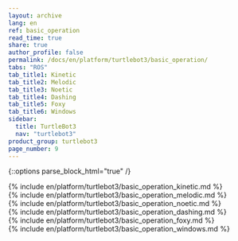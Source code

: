 ```yaml
---
layout: archive
lang: en
ref: basic_operation
read_time: true
share: true
author_profile: false
permalink: /docs/en/platform/turtlebot3/basic_operation/
tabs: "ROS"
tab_title1: Kinetic
tab_title2: Melodic
tab_title3: Noetic
tab_title4: Dashing
tab_title5: Foxy
tab_title6: Windows
sidebar:
  title: TurtleBot3
  nav: "turtlebot3"
product_group: turtlebot3
page_number: 9
---
```


<!--[dummy Header 1]>
  <h1 id="dummy"><a href="#dummy">Dummy</a></h1>
<![end dummy Header 1]-->

<div style="counter-reset: h1 3"></div>
<div style="counter-reset: h2 5"></div>

{::options parse_block_html="true" /}

<section data-id="{{ page.tab_title1 }}" class="tab_contents">
{% include en/platform/turtlebot3/basic_operation_kinetic.md %}
</section>

<section data-id="{{ page.tab_title2 }}" class="tab_contents">
{% include en/platform/turtlebot3/basic_operation_melodic.md %}
</section>

<section data-id="{{ page.tab_title3 }}" class="tab_contents">
{% include en/platform/turtlebot3/basic_operation_noetic.md %}
</section>

<section data-id="{{ page.tab_title4 }}" class="tab_contents">
{% include en/platform/turtlebot3/basic_operation_dashing.md %}
</section>

<section data-id="{{ page.tab_title5 }}" class="tab_contents">
{% include en/platform/turtlebot3/basic_operation_foxy.md %}
</section>

<section data-id="{{ page.tab_title6 }}" class="tab_contents">
{% include en/platform/turtlebot3/basic_operation_windows.md %}
</section>
